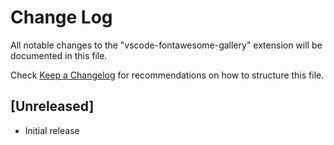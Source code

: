 # Change Log

All notable changes to the "vscode-fontawesome-gallery" extension will be documented in this file.

Check [Keep a Changelog](http://keepachangelog.com/) for recommendations on how to structure this file.

## [Unreleased]

- Initial release